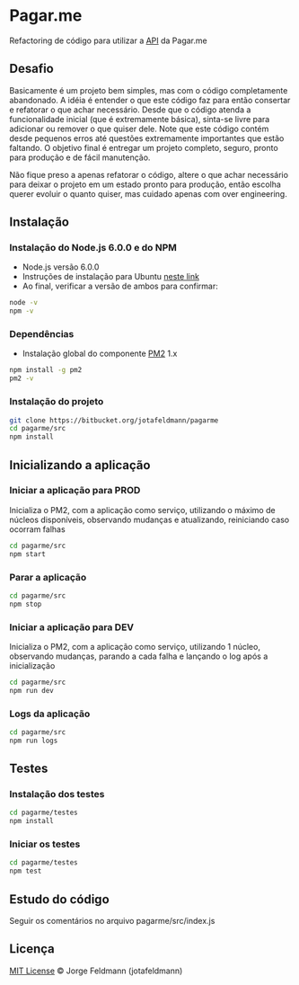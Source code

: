 # Pagar.me

Refactoring de código para utilizar a [API](https://docs.pagar.me/) da Pagar.me

## Desafio

Basicamente é um projeto bem simples, mas com o código completamente abandonado. A idéia é entender o que este código faz para então consertar e refatorar o que achar necessário. Desde que o código atenda a funcionalidade inicial (que é extremamente básica), sinta-se livre para adicionar ou remover o que quiser dele. Note que este código contém desde pequenos erros até questões extremamente importantes que estão faltando. O objetivo final é entregar um projeto completo, seguro, pronto para produção e de fácil manutenção.

Não fique preso a apenas refatorar o código, altere o que achar necessário para deixar o projeto em um estado pronto para produção, então escolha querer evoluir o quanto quiser, mas cuidado apenas com over engineering.

## Instalação

### Instalação do Node.js 6.0.0 e do NPM

- Node.js versão 6.0.0
- Instruções de instalação para Ubuntu [neste link](https://nodejs.org/en/download/package-manager/#debian-and-ubuntu-based-linux-distributions)
- Ao final, verificar a versão de ambos para confirmar:

```bash
node -v
npm -v
```

### Dependências

- Instalação global do componente [PM2](pm2.keymetrics.io) 1.x
```bash
npm install -g pm2
pm2 -v
```

### Instalação do projeto

```bash
git clone https://bitbucket.org/jotafeldmann/pagarme
cd pagarme/src
npm install
```

## Inicializando a aplicação

### Iniciar a aplicação para PROD

Inicializa o PM2, com a aplicação como serviço, utilizando o máximo de núcleos disponíveis, observando mudanças e atualizando, reiniciando caso ocorram falhas

```bash
cd pagarme/src
npm start
```

### Parar a aplicação

```bash
cd pagarme/src
npm stop
```

### Iniciar a aplicação para DEV

Inicializa o PM2, com a aplicação como serviço, utilizando 1 núcleo, observando mudanças, parando a cada falha e lançando o log após a inicialização

```bash
cd pagarme/src
npm run dev
```

### Logs da aplicação

```bash
cd pagarme/src
npm run logs
```

## Testes

### Instalação dos testes

```bash
cd pagarme/testes
npm install
```

### Iniciar os testes

```bash
cd pagarme/testes
npm test
```

## Estudo do código

Seguir os comentários no arquivo pagarme/src/index.js

## Licença

[MIT License](https://github.com/jotafeldmann/license/blob/master/LICENSE.md) © Jorge Feldmann (jotafeldmann)
